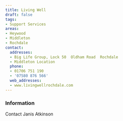 ```yaml
---
title: Living Well
draft: false
tags:
- Support Services
areas:
- Heywood
- Middleton
- Rochdale
contact:
  addresses:
  - Big Life Group, Lock 50  Oldham Road  Rochdale
  - Middleton Location
  phone:
  - 01706 751 190
  - '07580 876 566'
  web_addresses:
  - www.livingwellrochdale.com
---
```


### Information
Contact Janis Atkinson

